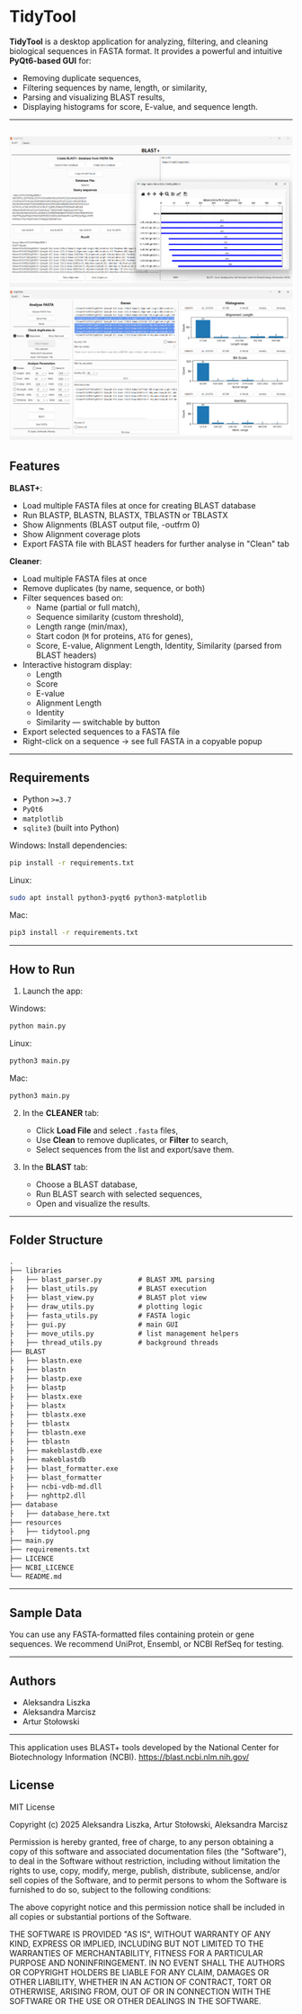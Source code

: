 # TidyTool

**TidyTool** is a desktop application for analyzing, filtering, and cleaning biological sequences in FASTA format. It provides a powerful and intuitive **PyQt6-based GUI** for:

- Removing duplicate sequences,
- Filtering sequences by name, length, or similarity,
- Parsing and visualizing BLAST results,
- Displaying histograms for score, E-value, and sequence length.

---
![ScreenShot](resources/b_screen.png)
![ScreenShot2](resources/c_screen.png)
---

## Features
**BLAST+**:
- Load multiple FASTA files at once for creating BLAST database
- Run BLASTP, BLASTN, BLASTX, TBLASTN or TBLASTX
- Show Alignments (BLAST output file, -outfrm 0)
- Show Alignment coverage plots
- Export FASTA file with BLAST headers for further analyse in "Clean" tab

**Cleaner**:
- Load multiple FASTA files at once
- Remove duplicates (by name, sequence, or both)
- Filter sequences based on:
  - Name (partial or full match),
  - Sequence similarity (custom threshold),
  - Length range (min/max),
  - Start codon (`M` for proteins, `ATG` for genes),
  - Score, E-value, Alignment Length, Identity, Similarity (parsed from BLAST headers)
- Interactive histogram display:
  - Length
  - Score
  - E-value
  - Alignment Length
  - Identity
  - Similarity — switchable by button
- Export selected sequences to a FASTA file
- Right-click on a sequence → see full FASTA in a copyable popup

---

## Requirements

- Python `>=3.7`
- `PyQt6`
- `matplotlib`
- `sqlite3` (built into Python)

Windows:
Install dependencies:
```bash
pip install -r requirements.txt
```
Linux:
```bash
sudo apt install python3-pyqt6 python3-matplotlib
```
Mac:
```bash
pip3 install -r requirements.txt
```
---

## How to Run

1. Launch the app:

Windows:
```bash
python main.py
```
Linux:
```bash
python3 main.py
```
Mac:
```bash
python3 main.py
```

2. In the **CLEANER** tab:
   - Click **Load File** and select `.fasta` files,
   - Use **Clean** to remove duplicates, or **Filter** to search,
   - Select sequences from the list and export/save them.

3. In the **BLAST** tab:
   - Choose a BLAST database,
   - Run BLAST search with selected sequences,
   - Open and visualize the results.

---

## Folder Structure

```
.
├── libraries
├	├── blast_parser.py         # BLAST XML parsing
├	├── blast_utils.py          # BLAST execution
├	├── blast_view.py           # BLAST plot view
├	├── draw_utils.py           # plotting logic
├	├── fasta_utils.py          # FASTA logic
├	├── gui.py                  # main GUI
├	├── move_utils.py           # list management helpers
├	├── thread_utils.py         # background threads
├── BLAST
├	├── blastn.exe
├	├── blastn
├	├── blastp.exe
├	├── blastp
├	├── blastx.exe
├	├── blastx
├	├── tblastx.exe
├	├── tblastx
├	├── tblastn.exe
├	├── tblastn
├	├── makeblastdb.exe
├	├── makeblastdb
├	├── blast_formatter.exe
├	├── blast_formatter
├	├── ncbi-vdb-md.dll
├	├── nghttp2.dll
├── database
├	├── database_here.txt
├── resources
├	├── tidytool.png
├── main.py
├── requirements.txt
├── LICENCE
├── NCBI_LICENCE
└── README.md
```

---

## Sample Data

You can use any FASTA-formatted files containing protein or gene sequences.
We recommend UniProt, Ensembl, or NCBI RefSeq for testing.

---

## Authors

- Aleksandra Liszka
- Aleksandra Marcisz
- Artur Stołowski

---

This application uses BLAST+ tools developed by the National Center for Biotechnology Information (NCBI).
https://blast.ncbi.nlm.nih.gov/

## License

MIT License

Copyright (c) 2025 Aleksandra Liszka, Artur Stołowski, Aleksandra Marcisz

Permission is hereby granted, free of charge, to any person obtaining a copy
of this software and associated documentation files (the "Software"), to deal
in the Software without restriction, including without limitation the rights
to use, copy, modify, merge, publish, distribute, sublicense, and/or sell
copies of the Software, and to permit persons to whom the Software is
furnished to do so, subject to the following conditions:

The above copyright notice and this permission notice shall be included in all
copies or substantial portions of the Software.

THE SOFTWARE IS PROVIDED "AS IS", WITHOUT WARRANTY OF ANY KIND, EXPRESS OR
IMPLIED, INCLUDING BUT NOT LIMITED TO THE WARRANTIES OF MERCHANTABILITY,
FITNESS FOR A PARTICULAR PURPOSE AND NONINFRINGEMENT. IN NO EVENT SHALL THE
AUTHORS OR COPYRIGHT HOLDERS BE LIABLE FOR ANY CLAIM, DAMAGES OR OTHER
LIABILITY, WHETHER IN AN ACTION OF CONTRACT, TORT OR OTHERWISE, ARISING FROM,
OUT OF OR IN CONNECTION WITH THE SOFTWARE OR THE USE OR OTHER DEALINGS IN THE
SOFTWARE.
